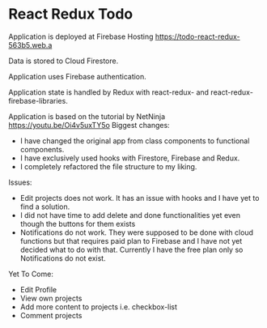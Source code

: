 # React Redux Todo

Application is deployed at Firebase Hosting https://todo-react-redux-563b5.web.a

Data is stored to Cloud Firestore.

Application uses Firebase authentication.

Application state is handled by Redux with react-redux- and react-redux-firebase-libraries.

Application is based on the tutorial by NetNinja https://youtu.be/Oi4v5uxTY5o
Biggest changes: 
- I have changed the original app from class components to functional components.
- I have exclusively used hooks with Firestore, Firebase and Redux.
- I completely refactored the file structure to my liking.

Issues:
- Edit projects does not work. It has an issue with hooks and I have yet to find a solution.
- I did not have time to add delete and done functionalities yet even though the buttons for them exists
- Notifications do not work. They were supposed to be done with cloud functions but that requires paid plan to Firebase and I have not yet decided what to do with that. Currently I have the free plan only so Notifications do not exist.

Yet To Come:
- Edit Profile
- View own projects
- Add more content to projects i.e. checkbox-list
- Comment projects